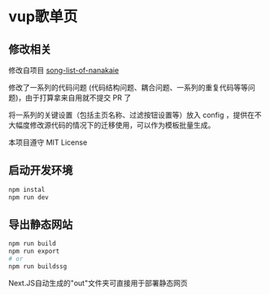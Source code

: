 # vup歌单页


## 修改相关

修改自项目 [song-list-of-nanakaie](https://github.com/alan314m/song-list-of-nanakaie)

修改了一系列的代码问题 (代码结构问题、耦合问题、一系列的重复代码等等问题)，由于打算拿来自用就不提交 PR 了

将一系列的关键设置（包括主页名称、过滤按钮设置等）放入 config ，提供在不大幅度修改源代码的情况下的迁移使用，可以作为模板批量生成。

本项目遵守 MIT License


## 启动开发环境

```bash
npm instal
npm run dev
```


## 导出静态网站

```bash
npm run build
npm run export
# or
npm run buildssg
```

Next.JS自动生成的"out"文件夹可直接用于部署静态网页
